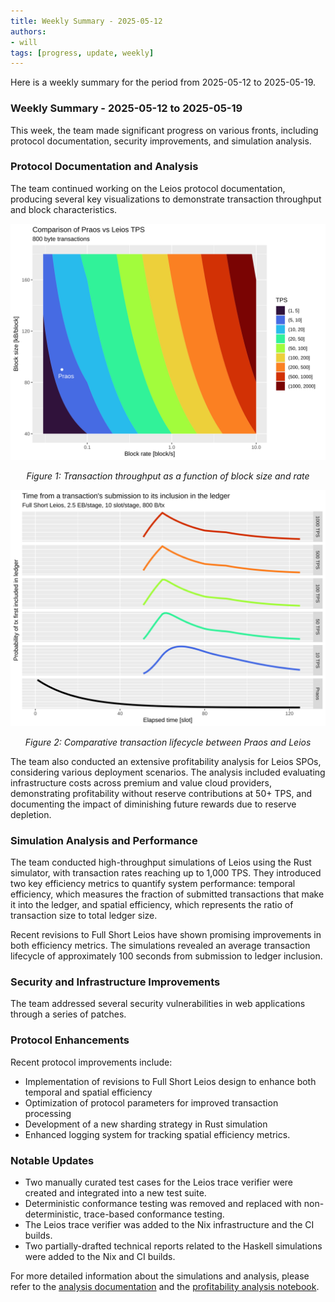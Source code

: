 ```yaml
---
title: Weekly Summary - 2025-05-12
authors:
- will
tags: [progress, update, weekly]
---
```


Here is a weekly summary for the period from 2025-05-12 to 2025-05-19.

### Weekly Summary - 2025-05-12 to 2025-05-19

This week, the team made significant progress on various fronts, including protocol documentation, security improvements, and simulation analysis.

### Protocol Documentation and Analysis

The team continued working on the Leios protocol documentation, producing several key visualizations to demonstrate transaction throughput and block characteristics.

<div align="center">

![Transaction throughput analysis](https://raw.githubusercontent.com/input-output-hk/ouroboros-leios/refs/heads/main/analysis/block-praos-leios-contour.svg)

*Figure 1: Transaction throughput as a function of block size and rate*

![Comparative transaction lifecycle](https://raw.githubusercontent.com/input-output-hk/ouroboros-leios/refs/heads/main/analysis/tx-to-block-fig.svg)

*Figure 2: Comparative transaction lifecycle between Praos and Leios*

</div>

The team also conducted an extensive profitability analysis for Leios SPOs, considering various deployment scenarios. The analysis included evaluating infrastructure costs across premium and value cloud providers, demonstrating profitability without reserve contributions at 50+ TPS, and documenting the impact of diminishing future rewards due to reserve depletion.

### Simulation Analysis and Performance

The team conducted high-throughput simulations of Leios using the Rust simulator, with transaction rates reaching up to 1,000 TPS. They introduced two key efficiency metrics to quantify system performance: temporal efficiency, which measures the fraction of submitted transactions that make it into the ledger, and spatial efficiency, which represents the ratio of transaction size to total ledger size.

Recent revisions to Full Short Leios have shown promising improvements in both efficiency metrics. The simulations revealed an average transaction lifecycle of approximately 100 seconds from submission to ledger inclusion.

### Security and Infrastructure Improvements

The team addressed several security vulnerabilities in web applications through a series of patches.

### Protocol Enhancements

Recent protocol improvements include:

- Implementation of revisions to Full Short Leios design to enhance both temporal and spatial efficiency
- Optimization of protocol parameters for improved transaction processing
- Development of a new sharding strategy in Rust simulation
- Enhanced logging system for tracking spatial efficiency metrics.

### Notable Updates

- Two manually curated test cases for the Leios trace verifier were created and integrated into a new test suite.
- Deterministic conformance testing was removed and replaced with non-deterministic, trace-based conformance testing.
- The Leios trace verifier was added to the Nix infrastructure and the CI builds.
- Two partially-drafted technical reports related to the Haskell simulations were added to the Nix and CI builds.

For more detailed information about the simulations and analysis, please refer to the [analysis documentation](https://github.com/input-output-hk/ouroboros-leios/tree/main/analysis) and the [profitability analysis notebook](https://github.com/input-output-hk/ouroboros-leios/blob/main/analysis/profitability-leios.ipynb).
